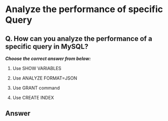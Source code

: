# Analyze the performance of specific Query

## Q. How can you analyze the performance of a specific query in MySQL?

***Choose the correct answer from below:***

  1. Use SHOW VARIABLES

  2. Use ANALYZE FORMAT=JSON

  3. Use GRANT command

  4. Use CREATE INDEX


## Answer

